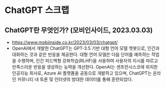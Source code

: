 # ChatGPT 스크랩

## ChatGPT란 무엇인가? (모비인사이드, 2023.03.03)
* https://www.mobiinside.co.kr/2023/03/03/chatgpt/
* OpenAI에서 개발한 ChatGPT는 GPT-3.5 기반 대형 언어 모델 챗봇으로, 인간과 대화하는 것과 같은 반응을 제공한다. 대형 언어 모델은 다음 단어를 예측하는 작업을 수행하며, 인간 피드백형 강화학습(RLHF)을 사용하여 사용자의 지시를 따르고 만족스러운 반응을 생성하는 능력을 개선한다. OpenAI는 샌프란시스코에 위치한 인공지능 회사로, Azure AI 플랫폼을 공동으로 개발하고 있으며, ChatGPT는 온라인 커뮤니티 내 토론 및 인터넷의 방대한 데이터를 통해 훈련되었다.
